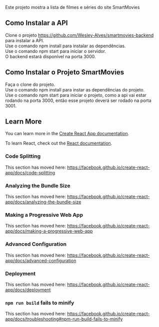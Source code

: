 Este projeto mostra a lista de filmes e séries do site SmartMovies

## Como Instalar a API
Clone o projeto https://github.com/Wesley-Alves/smartmovies-backend para instalar a API.<br/>
Use o comando npm install para instalar as dependências.<br/>
Use o comando npm start para iniciar o servidor.<br/>
O backend estará disponível na porta 3000.
## Como Instalar o Projeto SmartMovies
Faça o clone do projeto.<br/>
Use o comando npm install para instar as dependências do projeto.<br/>
Use o comando npm start para iniciar o projeto, como a api vai estar rodando na porta 3000, então esse projeto deverá ser rodado na porta 3001.

## Learn More

You can learn more in the [Create React App documentation](https://facebook.github.io/create-react-app/docs/getting-started).

To learn React, check out the [React documentation](https://reactjs.org/).

### Code Splitting

This section has moved here: https://facebook.github.io/create-react-app/docs/code-splitting

### Analyzing the Bundle Size

This section has moved here: https://facebook.github.io/create-react-app/docs/analyzing-the-bundle-size

### Making a Progressive Web App

This section has moved here: https://facebook.github.io/create-react-app/docs/making-a-progressive-web-app

### Advanced Configuration

This section has moved here: https://facebook.github.io/create-react-app/docs/advanced-configuration

### Deployment

This section has moved here: https://facebook.github.io/create-react-app/docs/deployment

### `npm run build` fails to minify

This section has moved here: https://facebook.github.io/create-react-app/docs/troubleshooting#npm-run-build-fails-to-minify 
